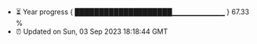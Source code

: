 - ⏳ Year progress { ████████████████████▁▁▁▁▁▁▁▁▁▁ } 67.33 %
- ⏰ Updated on Sun, 03 Sep 2023 18:18:44 GMT

